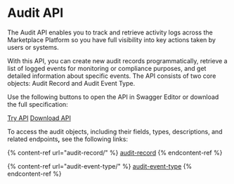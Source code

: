 # Audit API

The Audit API enables you to track and retrieve activity logs across the Marketplace Platform so you have full visibility into key actions taken by users or systems.

With this API, you can create new audit records programmatically, retrieve a list of logged events for monitoring or compliance purposes, and get detailed information about specific events. The API consists of two core objects: Audit Record and Audit Event Type.&#x20;

Use the following buttons to open the API in Swagger Editor or download the full specification:

<a href="https://editor-next.swagger.io/?url=https://api.platform.softwareone.com/public/v1/audit/openapi.json" class="button primary" data-icon="up-right-from-square">Try API</a>  <a href="https://api.platform.softwareone.com/public/v1/audit/openapi.json" class="button secondary" data-icon="arrow-down">Download API</a>

To access the audit objects, including their fields, types, descriptions, and related endpoint&#x73;**,** see the following links:

{% content-ref url="audit-record/" %}
[audit-record](audit-record/)
{% endcontent-ref %}

{% content-ref url="audit-event-type/" %}
[audit-event-type](audit-event-type/)
{% endcontent-ref %}
